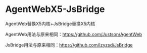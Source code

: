 # AgentWebX5-JsBridge
AgentWeb替换X5内核+JsBridge替换X5内核

AgentWeb用法与原来相同：https://github.com/Justson/AgentWeb

JsBridge用法与原来相同：https://github.com/lzyzsd/JsBridge


